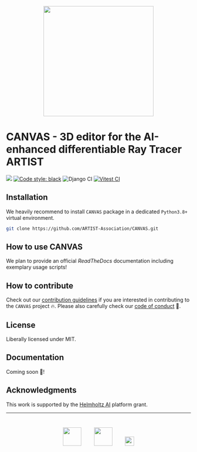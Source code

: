 <div align="center">
   <img src="./logos/logo_canvas.jpg" height="300px">
</div>



# CANVAS - 3D editor for the AI-enhanced differentiable Ray Tracer ARTIST

[![](https://img.shields.io/badge/Python-3.8+-blue.svg)](https://www.python.org/downloads/)
[![Code style: black](https://img.shields.io/badge/code%20style-black-000000.svg)](https://github.com/psf/black)
![Django CI](https://github.com/CANVAS-PSE/CANVAS-PSE2425-Prototype/actions/workflows/django.yml/badge.svg)
[![Vitest CI](https://github.com/CANVAS-PSE/CANVAS-PSE2425-Prototype/actions/workflows/vitest.yml/badge.svg)](https://github.com/CANVAS-PSE/CANVAS-PSE2425-Prototype/actions/workflows/vitest.yml)

## Installation
We heavily recommend to install `CANVAS` package in a dedicated `Python3.8+` virtual environment.

 ```bash
 git clone https://github.com/ARTIST-Association/CANVAS.git
 ```

## How to use CANVAS
We plan to provide an official *ReadTheDocs* documentation including exemplary usage scripts!


## How to contribute
Check out our [contribution guidelines](CONTRIBUTING.md) if you are interested in contributing to the `CANVAS` project :fire:.
Please also carefully check our [code of conduct](CODE_OF_CONDUCT.md) :blue_heart:.

## License
Liberally licensed under MIT.

## Documentation
Coming soon :rocket:!

## Acknowledgments
This work is supported by the [Helmholtz AI](https://www.helmholtz.ai/) platform grant.

-----------
<div align="center">
  <a href="https://www.dlr.de/EN/Home/home_node.html"><img src="./logos/logo_dlr.svg" height="50px" hspace="3%" vspace="25px"></a>
  <a href="http://www.kit.edu/english/index.php"><img src="./logos/logo_kit.svg" height="50px" hspace="3%" vspace="25px"></a>
  <a href="https://www.helmholtz.ai/"><img src="./logos/logo_hai.svg" height="25px" hspace="3%" vspace="25px"></a>
</div>
